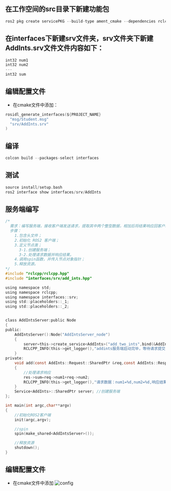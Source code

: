 ## 在工作空间的src目录下新建功能包
```C
ros2 pkg create servicePKG --build-type ament_cmake --dependencies rclcpp interfaces
```
## 在interfaces下新建srv文件夹，srv文件夹下新建AddInts.srv文件文件内容如下：
```C
int32 num1
int32 num2
---
int32 sum
```
## 编辑配置文件
- 在cmake文件中添加：
```C
rosidl_generate_interfaces(${PROJECT_NAME}
  "msg/Student.msg"
  "srv/AddInts.srv"
)
```
## 编译
```C
colcon build --packages-select interfaces
```
## 测试
```C
source install/setup.bash
ros2 interface show interfaces/srv/AddInts
```
## 服务端编写
```C
/*  
  需求：编写服务端，接收客户端发送请求，提取其中两个整型数据，相加后将结果响应回客户端。
  步骤：
    1.包含头文件；
    2.初始化 ROS2 客户端；
    3.定义节点类；
      3-1.创建服务端；
      3-2.处理请求数据并响应结果。
    4.调用spin函数，并传入节点对象指针；
    5.释放资源。
*/
#include "rclcpp/rclcpp.hpp"
#include "interfaces/srv/add_ints.hpp"

using namespace std;
using namespace rclcpp;
using namespace interfaces::srv;
using std::placeholders::_1;
using std::placeholders::_2;


class AddIntsServer:public Node
{
public:
    AddIntsServer():Node("AddIntsServer_node")
    {
        server=this->create_service<AddInts>("add_two_ints",bind(&AddIntsServer::add,this,_1,_2));
        RCLCPP_INFO(this->get_logger(),"addints服务端启动完毕，等待请求提交...");
    }
private:
    void add(const AddInts::Request::SharedPtr &req,const AddInts::Response::SharedPtr &res)//回调函数
    {
        //处理请求响应
        res->sum=req->num1+req->num2;
        RCLCPP_INFO(this->get_logger(),"请求数据：num1=%d,num2=%d,响应结果:sum=%d",req->num1,req->num2,req->num2);
    }
    Service<AddInts>::SharedPtr server; //创建服务端
};

int main(int argc,char**argv)
{
    //初始化ROS2客户端
    init(argc,argv);

    //spin
    spin(make_shared<AddIntsServer>());

    //释放资源
    shutdown();
}
```
## 编辑配置文件 
- 在cmake文件中添加
![config](https://github.com/user-attachments/assets/32d4d5bc-28e1-4db6-9afd-9fdba60c2a54)
